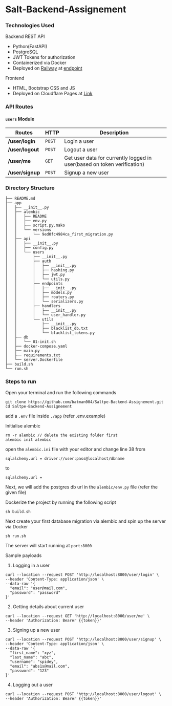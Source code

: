 # Salt-Backend-Assignement

### Technologies Used
Backend REST API
 - Python(FastAPI)
 - PostgreSQL
 - JWT Tokens for authorization
 - Containerized via Docker 
 - Deployed on [Railway](https://railway.app/) at [endpoint](https://saltpe-backend-assignment-production.up.railway.app/)

Frontend
 - HTML, Bootstrap CSS and JS 
 - Deployed on Cloudflare Pages at [Link](https://saltpe-backend-assignment.pages.dev/)

### API Routes

#### `users` Module

Routes | HTTP | Description
--- | --- | ---
**/user/login** | `POST` | Login a user
**/user/logout** | `POST` | Logout a user
**/user/me** | `GET` | Get user data for currently logged in user(based on token verification)
**/user/signup** | `POST` | Signup a new user


### Directory Structure

```
├── README.md
├── app
│   ├── __init__.py
│   ├── alembic
│   │   ├── README
│   │   ├── env.py
│   │   ├── script.py.mako
│   │   └── versions
│   │       └── 9ed0fc4984ca_first_migration.py
│   ├── api
│   │   ├── __init__.py
│   │   ├── config.py
│   │   └── users
│   │       ├── __init__.py
│   │       ├── auth
│   │       │   ├── __init__.py
│   │       │   ├── hashing.py
│   │       │   ├── jwt.py
│   │       │   └── utils.py
│   │       ├── endpoints
│   │       │   ├── __init__.py
│   │       │   ├── models.py
│   │       │   ├── routers.py
│   │       │   └── serializers.py
│   │       ├── handlers
│   │       │   ├── __init__.py
│   │       │   └── user_handler.py
│   │       └── utils
│   │           ├── __init__.py
│   │           ├── blacklist_db.txt
│   │           └── blacklist_tokens.py
│   ├── db
│   │   └── 01-init.sh
│   ├── docker-compose.yaml
│   ├── main.py
│   ├── requirements.txt
│   └── server.Dockerfile
├── build.sh
└── run.sh
```

### Steps to run
Open your terminal and run the following commands
```
git clone https://github.com/batman004/Saltpe-Backend-Assignement.git
cd Saltpe-Backend-Assignement
```
add a `.env` file inside `./app` (refer .env.example)

Initialise alembic
```
rm -r alembic // delete the existing folder first
alembic init alembic
```

open the `alembic.ini` file with your editor and change line 38 from

```
sqlalchemy.url = driver://user:pass@localhost/dbname
```
to
```
sqlalchemy.url =
```

Next, we will add the postgres db url in the `alembic/env.py` file (refer the given file)


Dockerize the project by running the following script
```
sh build.sh
```

Next create your first database migration via alembic and spin up the server via Docker

```
sh run.sh
```

The server will start running at `port:8000`


Sample payloads

1. Logging in a user

```
curl --location --request POST 'http://localhost:8000/user/login' \
--header 'Content-Type: application/json' \
--data-raw '{
  "email": "user@mail.com",
  "password": "password"
}'
```

2. Getting details about current user

```
curl --location --request GET 'http://localhost:8000/user/me' \
--header 'Authorization: Bearer {{token}}'

```
3. Signing up a new user

```
curl --location --request POST 'http://localhost:8000/user/signup' \
--header 'Content-Type: application/json' \
--data-raw '{
  "first_name": "xyz",
  "last_name": "abc",
  "username": "spidey",
  "email": "abs1s@mail.com",
  "password": "123"
}'

```
4. Logging out a user

```
curl --location --request POST 'http://localhost:8000/user/logout' \
--header 'Authorization: Bearer {{token}}'
```
